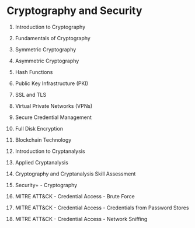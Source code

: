# Cryptography and Security

1. Introduction to Cryptography

2. Fundamentals of Cryptography

3. Symmetric Cryptography

4. Asymmetric Cryptography

5. Hash Functions

6. Public Key Infrastructure (PKI)

7. SSL and TLS

8. Virtual Private Networks (VPNs)

9. Secure Credential Management

10. Full Disk Encryption

11. Blockchain Technology

12. Introduction to Cryptanalysis

13. Applied Cryptanalysis

14. Cryptography and Cryptanalysis Skill Assessment

15. Security+ - Cryptography

16. MITRE ATT&CK - Credential Access - Brute Force

17. MITRE ATT&CK - Credential Access - Credentials from Password Stores

18. MITRE ATT&CK - Credential Access - Network Sniffing

